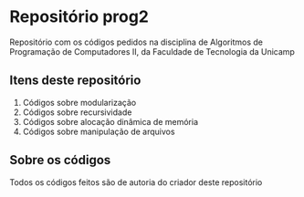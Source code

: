 # Repositório prog2
Repositório com os códigos pedidos na disciplina de Algoritmos de Programação de Computadores II, da Faculdade de Tecnologia da Unicamp

## Itens deste repositório
1. Códigos sobre modularização
2. Códigos sobre recursividade
3. Códigos sobre alocação dinâmica de memória
4. Códigos sobre manipulação de arquivos

## Sobre os códigos
Todos os códigos feitos são de autoria do criador deste repositório
